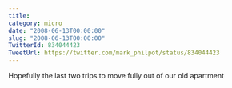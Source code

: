 ```yaml
---
title: 
category: micro
date: "2008-06-13T00:00:00"
slug: "2008-06-13T00:00:00"
TwitterId: 834044423
TweetUrl: https://twitter.com/mark_philpot/status/834044423
---
```


Hopefully the last two trips to move fully out of our old apartment
